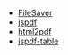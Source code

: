 - [FileSaver](https://www.npmjs.com/package/file-saver)
- [jspdf](https://github.com/parallax/jsPDF)
- [html2pdf](https://ekoopmans.github.io/html2pdf.js/)
- [jspdf-table]()
